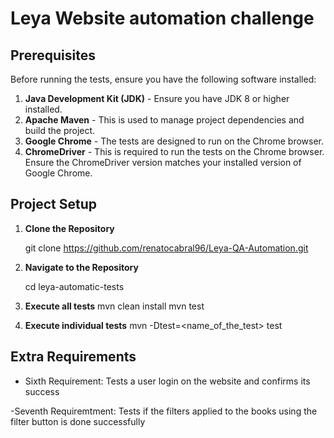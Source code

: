 # Leya Website automation challenge

## Prerequisites
Before running the tests, ensure you have the following software installed:

1. **Java Development Kit (JDK)** - Ensure you have JDK 8 or higher installed.
2. **Apache Maven** - This is used to manage project dependencies and build the project.
3. **Google Chrome** - The tests are designed to run on the Chrome browser.
4. **ChromeDriver** - This is required to run the tests on the Chrome browser. Ensure the ChromeDriver version matches your installed version of Google Chrome.

## Project Setup

1. **Clone the Repository**

   git clone https://github.com/renatocabral96/Leya-QA-Automation.git

2. **Navigate to the Repository**

   cd leya-automatic-tests

3. **Execute all tests**
   mvn clean install
   mvn test

5. **Execute individual tests**
   mvn -Dtest=<name_of_the_test> test

## Extra Requirements
  - Sixth Requirement:
    Tests a user login on the website and confirms its success

  -Seventh Requiremtment:
    Tests if the filters applied to the books using the filter button is done successfully

